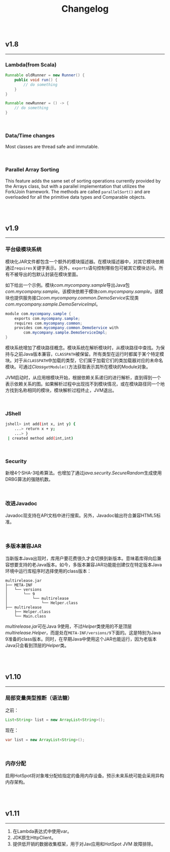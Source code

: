 # <center>Changelog</center>

<br></br>



## v1.8
----
### Lambda(from Scala)

```java
Runnable oldRunner = new Runner() {
    public void run() {
        // do something
    }
}

Runnable newRunner = () -> {
    // do something
}
```

<br>


### Data/Time changes
Most classes are thread safe and immutable.

<br>


### Parallel Array Sorting
This feature adds the same set of sorting operations currently provided by the Arrays class, but with a parallel implementation that utilizes the Fork/Join framework. The methods are called `parallelSort()` and are overloaded for all the primitive data types and Comparable objects.

<br></br>



## v1.9
----
### 平台级模块系统
模块化JAR文件都包含一个额外的模块描述器。在模块描述器中，对其它模块依赖通过`requires`关键字表示。另外，`exports`语句控制哪些包可被其它模块访问。所有不被导出的包默认封装在模块里面。

如下给出一个示例。模块*com.mycompany.sample*导出Java包*com.mycompany.sample*。该模块依赖于模块*com.mycompany.sample*。该模块也提供服务接口*com.mycompany.common.DemoService*实现类*com.mycompany.sample.DemoServiceImpl*。 

```java
module com.mycompany.sample { 
    exports com.mycompany.sample; 
    requires com.mycompany.common; 
    provides com.mycompany.common.DemoService with
        com.mycompany.sample.DemoServiceImpl; 
}
```

模块系统增加了模块路径概念。模块系统在解析模块时，从模块路径中查找。为保持与之前Java版本兼容，`CLASSPATH`被保留。所有类型在运行时都属于某个特定模块。对于从`CLASSPATH`中加载的类型，它们属于加载它们的类加载器对应的未命名模块。可通过*Class*`getModule()`方法获取表示其所在模块的Module对象。

JVM启动时，从应用根模块开始，根据依赖关系递归的进行解析，直到得到一个表示依赖关系的图。如果解析过程中出现找不到模块情况，或在模块路径同一个地方找到名称相同的模块，模块解析过程终止，JVM退出。

<br>


### JShell
```bash
jshell> int add(int x, int y) { 
    ...> return x + y; 
    ...> } 
 | created method add(int,int)
```

<br>


### Security
新增4个SHA-3哈希算法。也增加了通过*java.security.SecureRandom*生成使用DRBG算法的强随机数。

<br>


### 改进Javadoc
Javadoc现支持在API文档中进行搜索。另外，Javadoc输出符合兼容HTML5标准。

<br>


### 多版本兼容JAR
当新版本Java出现时，库用户要花费很久才会切换到新版本。意味着库得向后兼容想要支持的老Java版本。如今，多版本兼容JAR功能能创建仅在特定版本Java环境中运行库程序时选择使用的class版本：

```
multirelease.jar
├── META-INF
│   └── versions
│       └── 9
│           └── multirelease
│               └── Helper.class
├── multirelease
    ├── Helper.class
    └── Main.class
```

*multirelease.jar*可在Java 9使用，不过*Helper*类使用的不是顶层*multirelease.Helper*，而是处在`META-INF/versions/9`下面的。这是特别为Java 9准备的class版本。同时，在早期Java中使用这个JAR也能运行，因为老版本Java只会看到顶层的*Helper*类。

<br></br>



## v1.10
----
### 局部变量类型推断（语法糖）
之前：
```java
List<String> list = new ArrayList<String>();
```

现在：
```java
var list = new ArrayList<String>();
```

<br>


### 内存分配
启用HotSpot将对象堆分配给指定的备用内存设备。预示未来系统可能会采用异构内存架构。

<br></br>



## v1.11
----
1. 在Lambda表达式中使用var。
2. JDK原生HttpClient。
3. 提供低开销的数据收集框架，用于对Jav应用和HotSpot JVM 故障排除。